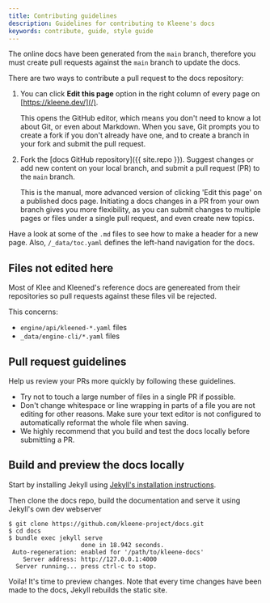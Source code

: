 ```yaml
---
title: Contributing guidelines
description: Guidelines for contributing to Kleene's docs
keywords: contribute, guide, style guide
---
```


The online docs have been generated from the `main` branch, therefore you must
create pull requests against the `main` branch to update the docs.

There are two ways to contribute a pull request to the docs repository:

1. You can click **Edit this page** option  in the right column of every page on [https://kleene.dev/](/).

    This opens the GitHub editor, which means you don't need to know a lot about Git, or even about Markdown. When you save, Git prompts you to create a fork if you don't already have one, and to create a branch in your fork and submit the pull request.

2. Fork the [docs GitHub repository]({{ site.repo }}). Suggest changes or add new content on your local branch, and submit a pull request (PR) to the `main` branch.

    This is the manual, more advanced version of clicking 'Edit this page' on a published docs page. Initiating a docs changes in a PR from your own branch gives you more flexibility, as you can submit changes to multiple pages or files under a single pull request, and even create new topics.

Have a look at some of the `.md` files to see how to make a header for a new
page. Also, `/_data/toc.yaml` defines the left-hand navigation for the docs.

## Files not edited here

Most of Klee and Kleened's reference docs are genereated from their
repositories so pull requests against these files vil be rejected.

This concerns:

- `engine/api/kleened-*.yaml` files
- `_data/engine-cli/*.yaml` files

## Pull request guidelines

Help us review your PRs more quickly by following these guidelines.

- Try not to touch a large number of files in a single PR if possible.
- Don't change whitespace or line wrapping in parts of a file you are not editing for other reasons.
  Make sure your text editor is not configured to automatically reformat the whole file when saving.
- We highly recommend that you build and test the docs locally before submitting
  a PR.

## Build and preview the docs locally

Start by installing Jekyll using
[Jekyll's installation instructions](https://jekyllrb.com/docs/installation/).

Then clone the docs repo, build the documentation and serve it using Jekyll's
own dev webserver

```console
$ git clone https://github.com/kleene-project/docs.git
$ cd docs
$ bundle exec jekyll serve
                    done in 18.942 seconds.
 Auto-regeneration: enabled for '/path/to/kleene-docs'
    Server address: http://127.0.0.1:4000
  Server running... press ctrl-c to stop.
```

Voila! It's time to preview changes. Note that every time changes have been made
to the docs, Jekyll rebuilds the static site.
